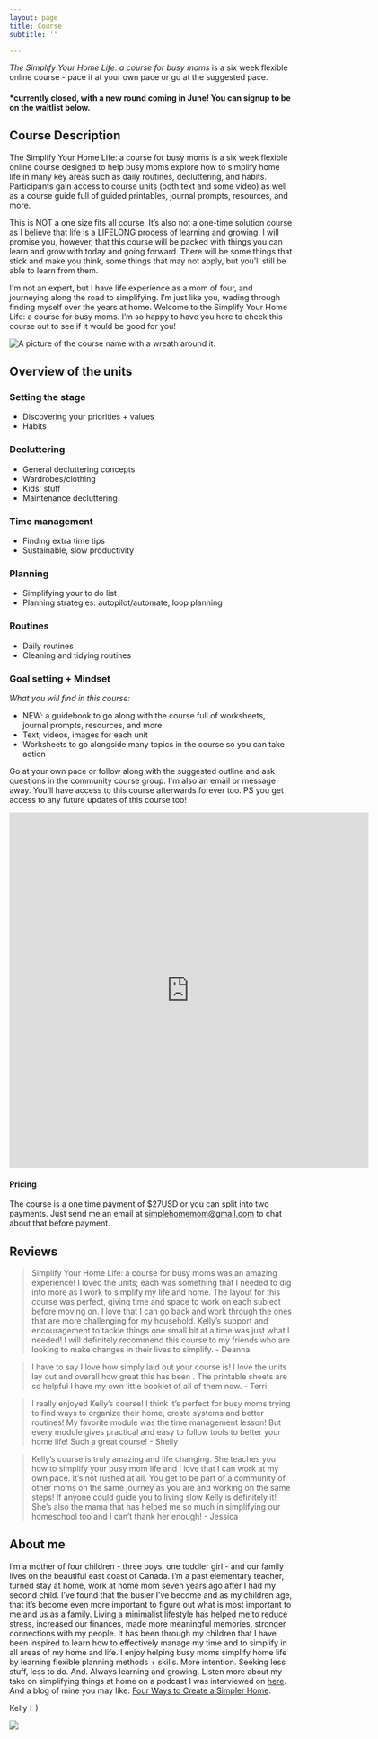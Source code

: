 ```yaml
---
layout: page
title: Course
subtitle: ''

---
```

_The Simplify Your Home Life: a course for busy moms_ is a six week flexible online course - pace it at your own pace or go at the suggested pace.

#### ***currently closed, with a new round coming in June! You can signup to be on the waitlist below.**

## Course Description

The Simplify Your Home Life: a course for busy moms is a six week flexible online course designed to help busy moms explore how to simplify home life in many key areas such as daily routines, decluttering, and habits. Participants gain access to course units (both text and some video) as well as a course guide full of guided printables, journal prompts, resources, and more.

This is NOT a one size fits all course. It’s also not a one-time solution course as I believe that life is a LIFELONG process of learning and growing. I will promise you, however, that this course will be packed with things you can learn and grow with today and going forward. There will be some things that stick and make you think, some things that may not apply, but you’ll still be able to learn from them.

I'm not an expert, but I have life experience as a mom of four, and journeying along the road to simplifying. I’m just like you, wading through finding myself over the years at home. Welcome to the Simplify Your Home Life: a course for busy moms. I’m so happy to have you here to check this course out to see if it would be good for you!

![A picture of the course name with a wreath around it.](/uploads/143711566_168124874776024_169296773630613994_n.jpg "Simplify Your Home Life: a Course for Busy Moms.")

## Overview of the units

### Setting the stage

* Discovering your priorities + values
* Habits

### Decluttering

* General decluttering concepts
* Wardrobes/clothing
* Kids' stuff
* Maintenance decluttering

### Time management

* Finding extra time tips
* Sustainable, slow productivity

### Planning

* Simplifying your to do list
* Planning strategies: autopilot/automate, loop planning

### Routines

* Daily routines
* Cleaning and tidying routines

### Goal setting + Mindset

_What you will find in this course:_

* NEW: a guidebook to go along with the course full of worksheets, journal prompts, resources, and more
* Text, videos, images for each unit
* Worksheets to go alongside many topics in the course so you can take action

Go at your own pace or follow along with the suggested outline and ask questions in the community course group. I'm also an email or message away. You’ll have access to this course afterwards forever too. PS you get access to any future updates of this course too!

<iframe src="https://docs.google.com/forms/d/e/1FAIpQLSdW98wCbIUsUbv4EPGEZ5PJFwwgL2hm5wZr6gOIMX6g-qM3Iw/viewform?embedded=true" width="640" height="633" frameborder="0" marginheight="0" marginwidth="0">Loading…</iframe>

#### Pricing

The course is a one time payment of $27USD or you can split into two payments. Just send me an email at [simplehomemom@gmail.com](mailto:simplehomemom@gmail.com) to chat about that before payment.

## Reviews

> Simplify Your Home Life: a course for busy moms was an amazing experience! I loved the units; each was something that I needed to dig into more as I work to simplify my life and home. The layout for this course was perfect, giving time and space to work on each subject before moving on. I love that I can go back and work through the ones that are more challenging for my household. Kelly’s support and encouragement to tackle things one small bit at a time was just what I needed! I will definitely recommend this course to my friends who are looking to make changes in their lives to simplify. - Deanna

> I have to say I love how simply laid out your course is! I love the units lay out and overall how great this has been . The printable sheets are so helpful I have my own little booklet of all of them now. - Terri

> I really enjoyed Kelly’s course! I think it’s perfect for busy moms trying to find ways to organize their home, create systems and better routines! My favorite module was the time management lesson! But every module gives practical and easy to follow tools to better your home life! Such a great course! - Shelly

> Kelly’s course is truly amazing and life changing. She teaches you how to simplify your busy mom life and I love that I can work at my own pace. It’s not rushed at all. You get to be part of a community of other moms on the same journey as you are and working on the same steps! If anyone could guide you to living slow Kelly is definitely it! She’s also the mama that has helped me so much in simplifying our homeschool too and I can’t thank her enough! - Jessica

## About me

I’m a mother of four children - three boys, one toddler girl - and our family lives on the beautiful east coast of Canada. I’m a past elementary teacher, turned stay at home, work at home mom seven years ago after I had my second child. I’ve found that the busier I’ve become and as my children age, that it’s become even more important to figure out what is most important to me and us as a family. Living a minimalist lifestyle has helped me to reduce stress, increased our finances, made more meaningful memories, stronger connections with my people. It has been through my children that I have been inspired to learn how to effectively manage my time and to simplify in all areas of my home and life. I enjoy helping busy moms simplify home life by learning flexible planning methods + skills. More intention. Seeking less stuff, less to do. And. Always learning and growing. Listen more about my take on simplifying things at home on a podcast I was interviewed on [here](https://www.stitcher.com/show/make-joy-normal-cozy-homeschooling/episode/keeping-it-simple-an-interview-with-kelly-79787253). And a blog of mine you may like: [Four Ways to Create a Simpler Home](https://www.simplehomemom.com/four-ways-to-create-a-simpler-home/).

Kelly :-)

![](/uploads/headshot.jpg)